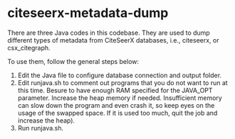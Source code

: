 # citeseerx-metadata-dump
There are three Java codes in this codebase. They are used to dump different
types of metadata from CiteSeerX databases, i.e., citeseerx, or csx_citegraph.

To use them, follow the general steps below:

 1. Edit the Java file to configure database connection and output folder.
 2. Edit runjava.sh to comment out programs that you do not want to run at
    this time. Besure to have enough RAM specified for the JAVA_OPT parameter. 
    Increase the heap memory if needed. Insufficient memory can slow down 
    the program and even crash it, so keep eyes on the usage of the swapped 
    space. If it is used too much, quit the job and increase the heap). 
 3. Run runjava.sh.  
    
